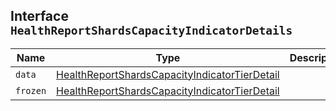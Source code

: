 ## Interface `HealthReportShardsCapacityIndicatorDetails`

| Name | Type | Description |
| - | - | - |
| `data` | [HealthReportShardsCapacityIndicatorTierDetail](./HealthReportShardsCapacityIndicatorTierDetail.md) | &nbsp; |
| `frozen` | [HealthReportShardsCapacityIndicatorTierDetail](./HealthReportShardsCapacityIndicatorTierDetail.md) | &nbsp; |
